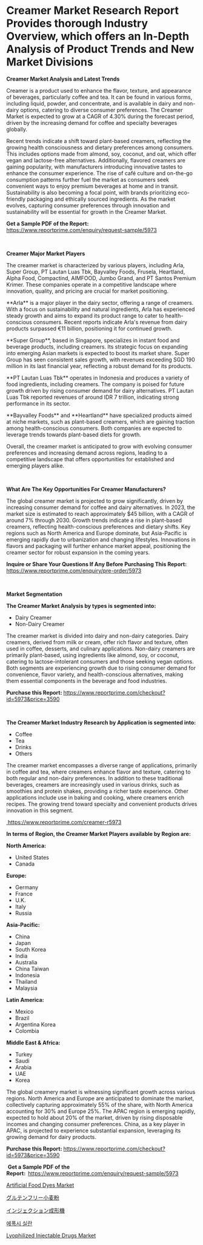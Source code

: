 <p><h1>Creamer Market Research Report Provides thorough Industry Overview, which offers an In-Depth Analysis of Product Trends and New Market Divisions</h1></p><p><strong>Creamer Market Analysis and Latest Trends</strong></p>
<p><p>Creamer is a product used to enhance the flavor, texture, and appearance of beverages, particularly coffee and tea. It can be found in various forms, including liquid, powder, and concentrate, and is available in dairy and non-dairy options, catering to diverse consumer preferences. The Creamer Market is expected to grow at a CAGR of 4.30% during the forecast period, driven by the increasing demand for coffee and specialty beverages globally. </p><p>Recent trends indicate a shift toward plant-based creamers, reflecting the growing health consciousness and dietary preferences among consumers. This includes options made from almond, soy, coconut, and oat, which offer vegan and lactose-free alternatives. Additionally, flavored creamers are gaining popularity, with manufacturers introducing innovative tastes to enhance the consumer experience. The rise of café culture and on-the-go consumption patterns further fuel the market as consumers seek convenient ways to enjoy premium beverages at home and in transit. Sustainability is also becoming a focal point, with brands prioritizing eco-friendly packaging and ethically sourced ingredients. As the market evolves, capturing consumer preferences through innovation and sustainability will be essential for growth in the Creamer Market.</p></p>
<p><strong>Get a Sample PDF of the Report:&nbsp;</strong> <a href="https://www.reportprime.com/enquiry/request-sample/5973">https://www.reportprime.com/enquiry/request-sample/5973</a></p>
<p>&nbsp;</p>
<p><strong>Creamer Major Market Players</strong></p>
<p><p>The creamer market is characterized by various players, including Arla, Super Group, PT Lautan Luas Tbk, Bayvalley Foods, Frusela, Heartland, Alpha Food, Compactind, AIMFOOD, Jumbo Grand, and PT Santos Premium Krimer. These companies operate in a competitive landscape where innovation, quality, and pricing are crucial for market positioning.</p><p>**Arla** is a major player in the dairy sector, offering a range of creamers. With a focus on sustainability and natural ingredients, Arla has experienced steady growth and aims to expand its product range to cater to health-conscious consumers. Recent reports indicate Arla's revenue from dairy products surpassed €11 billion, positioning it for continued growth.</p><p>**Super Group**, based in Singapore, specializes in instant food and beverage products, including creamers. Its strategic focus on expanding into emerging Asian markets is expected to boost its market share. Super Group has seen consistent sales growth, with revenues exceeding SGD 190 million in its last financial year, reflecting a robust demand for its products.</p><p>**PT Lautan Luas Tbk** operates in Indonesia and produces a variety of food ingredients, including creamers. The company is poised for future growth driven by rising consumer demand for dairy alternatives. PT Lautan Luas Tbk reported revenues of around IDR 7 trillion, indicating strong performance in its sector.</p><p>**Bayvalley Foods** and **Heartland** have specialized products aimed at niche markets, such as plant-based creamers, which are gaining traction among health-conscious consumers. Both companies are expected to leverage trends towards plant-based diets for growth.</p><p>Overall, the creamer market is anticipated to grow with evolving consumer preferences and increasing demand across regions, leading to a competitive landscape that offers opportunities for established and emerging players alike.</p></p>
<p>&nbsp;</p>
<p><strong>What Are The Key Opportunities For Creamer Manufacturers?</strong></p>
<p><p>The global creamer market is projected to grow significantly, driven by increasing consumer demand for coffee and dairy alternatives. In 2023, the market size is estimated to reach approximately $45 billion, with a CAGR of around 7% through 2030. Growth trends indicate a rise in plant-based creamers, reflecting health-conscious preferences and dietary shifts. Key regions such as North America and Europe dominate, but Asia-Pacific is emerging rapidly due to urbanization and changing lifestyles. Innovations in flavors and packaging will further enhance market appeal, positioning the creamer sector for robust expansion in the coming years.</p></p>
<p><strong>Inquire or Share Your Questions If Any Before Purchasing This Report:</strong> <a href="https://www.reportprime.com/enquiry/pre-order/5973">https://www.reportprime.com/enquiry/pre-order/5973</a></p>
<p>&nbsp;</p>
<p><strong>Market Segmentation</strong></p>
<p><strong>The Creamer Market Analysis by types is segmented into:</strong></p>
<p><ul><li>Dairy Creamer</li><li>Non-Dairy Creamer</li></ul></p>
<p><p>The creamer market is divided into dairy and non-dairy categories. Dairy creamers, derived from milk or cream, offer rich flavor and texture, often used in coffee, desserts, and culinary applications. Non-dairy creamers are primarily plant-based, using ingredients like almond, soy, or coconut, catering to lactose-intolerant consumers and those seeking vegan options. Both segments are experiencing growth due to rising consumer demand for convenience, flavor variety, and health-conscious alternatives, making them essential components in the beverage and food industries.</p></p>
<p><strong>Purchase this Report:&nbsp;</strong><a href="https://www.reportprime.com/checkout?id=5973&price=3590">https://www.reportprime.com/checkout?id=5973&price=3590</a></p>
<p>&nbsp;</p>
<p><strong>The Creamer Market Industry Research by Application is segmented into:</strong></p>
<p><ul><li>Coffee</li><li>Tea</li><li>Drinks</li><li>Others</li></ul></p>
<p><p>The creamer market encompasses a diverse range of applications, primarily in coffee and tea, where creamers enhance flavor and texture, catering to both regular and non-dairy preferences. In addition to these traditional beverages, creamers are increasingly used in various drinks, such as smoothies and protein shakes, providing a richer taste experience. Other applications include use in baking and cooking, where creamers enrich recipes. The growing trend toward specialty and convenient products drives innovation in this segment.</p></p>
<p><a href="https://www.reportprime.com/creamer-r5973">&nbsp;https://www.reportprime.com/creamer-r5973</a></p>
<p><strong>In terms of Region, the Creamer Market Players available by Region are:</strong></p>
<p>
    <p> <strong> North America: </strong>
        <ul>
            <li>United States</li>
            <li>Canada</li>
        </ul>
        </p> 
    <p> <strong> Europe: </strong>
        <ul>
            <li>Germany</li>
            <li>France</li>
            <li>U.K.</li>
            <li>Italy</li>
            <li>Russia</li>
        </ul>
        </p> 
    <p> <strong> Asia-Pacific: </strong>
        <ul>
            <li>China</li>
            <li>Japan</li>
            <li>South Korea</li>
            <li>India</li>
            <li>Australia</li>
            <li>China Taiwan</li>
            <li>Indonesia</li>
            <li>Thailand</li>
            <li>Malaysia</li>
        </ul>
        </p> 
    <p> <strong> Latin America: </strong>
        <ul>
            <li>Mexico</li>
            <li>Brazil</li>
            <li>Argentina Korea</li>
            <li>Colombia</li>
        </ul>
        </p> 
    <p> <strong> Middle East & Africa: </strong>
        <ul>
            <li>Turkey</li>
            <li>Saudi</li>
            <li>Arabia</li>
            <li>UAE</li>
            <li>Korea</li>
        </ul>
    </p>
    </p>
<p><p>The global creamery market is witnessing significant growth across various regions. North America and Europe are anticipated to dominate the market, collectively capturing approximately 55% of the share, with North America accounting for 30% and Europe 25%. The APAC region is emerging rapidly, expected to hold about 20% of the market, driven by rising disposable incomes and changing consumer preferences. China, as a key player in APAC, is projected to experience substantial expansion, leveraging its growing demand for dairy products.</p></p>
<p><strong>Purchase this Report: </strong><a href="https://www.reportprime.com/checkout?id=5973&price=3590">https://www.reportprime.com/checkout?id=5973&price=3590</a></p>
<p>&nbsp;<strong>Get a Sample PDF of the Report:&nbsp;&nbsp;</strong><a href="https://www.reportprime.com/enquiry/request-sample/5973">https://www.reportprime.com/enquiry/request-sample/5973</a></p>
<p><strong></strong></p>
<p><p><a href="https://github.com/indrystar/Market-Research-Report-List-4/blob/main/artificial-food-dyes-market.md">Artificial Food Dyes Market</a></p><p><a href="https://medium.com/@beaumontdavv7mp/%E6%AC%A1%E3%81%AE%E6%96%87%E7%AB%A0%E3%82%92%E6%97%A5%E6%9C%AC%E8%AA%9E%E3%81%AB%E7%BF%BB%E8%A8%B3%E3%81%97%E3%81%BE%E3%81%99-%E3%82%B0%E3%83%AD%E3%83%BC%E3%83%90%E3%83%AB%E3%82%B0%E3%83%AB%E3%83%86%E3%83%B3%E3%83%95%E3%83%AA%E3%83%BC%E3%83%95%E3%83%A9%E3%83%AF%E3%83%BC%E3%83%9E%E3%83%BC%E3%82%B1%E3%83%83%E3%83%88%E3%81%AE%E3%83%88%E3%83%AC%E3%83%B3%E3%83%89-%E6%88%90%E9%95%B7%E6%A9%9F%E4%BC%9A%E3%81%A8%E8%AA%B2%E9%A1%8C%E3%81%AE%E6%B4%9E%E5%AF%9F-2024%E5%B9%B4%E3%81%8B%E3%82%892031%E5%B9%B4%E3%81%BE%E3%81%A7%E3%81%AE-%E4%BA%88%E6%B8%AC-d215f24b33f5">グルテンフリー小麦粉</a></p><p><a href="https://medium.com/@beaumontdavv7mp/%E5%B0%84%E5%87%BA%E6%88%90%E5%BD%A2%E6%A9%9F%E5%B8%82%E5%A0%B4%E3%81%AE%E4%B8%BB%E8%A6%81%E3%83%89%E3%83%A9%E3%82%A4%E3%83%90%E3%83%BC%E3%81%AE%E5%88%86%E6%9E%90-2024%E5%B9%B4%E3%81%8B%E3%82%892031%E5%B9%B4%E3%81%BE%E3%81%A7%E3%81%AE%E5%B8%82%E5%A0%B4%E5%8B%95%E5%90%91%E3%81%A8%E5%B0%86%E6%9D%A5%E5%B1%95%E6%9C%9B-d7f6b3773df1">インジェクション成形機</a></p><p><a href="https://medium.com/@sadieelliott97/%EC%97%90%ED%8F%AD%EC%8B%9C-%EC%8B%A4%EB%9E%80-%EC%8B%9C%EC%9E%A5%EC%97%90%EC%84%9C-%EC%84%B1%EC%9E%A5-%EA%B8%B0%ED%9A%8C%EC%99%80-%EB%8F%84%EC%A0%84-%EA%B3%BC%EC%A0%9C%EB%8A%94-%EB%AC%B4%EC%97%87%EC%9D%B8%EA%B0%80%EC%9A%94-9bdeb6d06f19">에폭시 실란</a></p><p><a href="https://www.linkedin.com/pulse/insights-lyophilized-injectable-drugs-market-players-size-kiy6f?trackingId=Ig51nhD9R8GGus%2BYPUNKxw%3D%3D">Lyophilized Injectable Drugs Market</a></p></p>